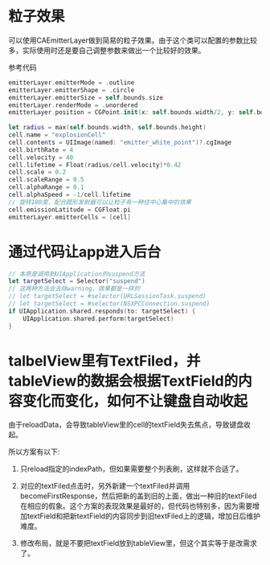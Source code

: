 # 粒子效果

可以使用CAEmitterLayer做到简易的粒子效果。由于这个类可以配置的参数比较多，实际使用时还是要自己调整参数来做出一个比较好的效果。

参考代码
```swift
emitterLayer.emitterMode = .outline
emitterLayer.emitterShape = .circle
emitterLayer.emitterSize = self.bounds.size
emitterLayer.renderMode = .unordered
emitterLayer.position = CGPoint.init(x: self.bounds.width/2, y: self.bounds.height/2)
        
let radius = max(self.bounds.width, self.bounds.height)
cell.name = "explosionCell"
cell.contents = UIImage(named: "emitter_white_point")?.cgImage
cell.birthRate = 4
cell.velocity = 40
cell.lifetime = Float(radius/cell.velocity)*0.42
cell.scale = 0.2
cell.scaleRange = 0.5
cell.alphaRange = 0.1
cell.alphaSpeed = -1/cell.lifetime
// 旋转180度，配合圆形发射器可以让粒子有一种往中心集中的效果
cell.emissionLatitude = CGFloat.pi
emitterLayer.emitterCells = [cell]
```

# 通过代码让app进入后台

```swift
// 本质是调用到UIApplication的suspend方法
let targetSelect = Selector("suspend")
// 这两种方法会去除warning，效果都是一样的
// let targetSelect = #selector(URLSessionTask.suspend)
// let targetSelect = #selector(NSXPCConnection.suspend)
if UIApplication.shared.responds(to: targetSelect) {
    UIApplication.shared.perform(targetSelect)
}
```

# talbelView里有TextFiled，并tableView的数据会根据TextField的内容变化而变化，如何不让键盘自动收起

由于reloadData，会导致tableView里的cell的textField失去焦点，导致键盘收起。

所以方案有以下:

1. 只reload指定的indexPath，但如果需要整个列表刷，这样就不合适了。

2. 对应的textFiled点击时，另外新建一个textFiled并调用becomeFirstResponse，然后把新的盖到旧的上面，做出一种旧的textFiled在相应的假象。这个方案的表现效果是最好的，但代码也特别多，因为需要增加textField和把新textField的内容同步到旧textFiled上的逻辑，增加日后维护难度。

3. 修改布局，就是不要把textField放到tableView里，但这个其实等于是改需求了。
